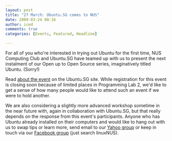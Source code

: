 ```yaml
---
layout: post
title: "27 March: Ubuntu.SG comes to NUS"
date: 2009-03-24 00:16
author: iced
comments: true
categories: [Events, Featured, Headline]

---
```

For all of you who're interested in trying out Ubuntu for the first time, NUS Computing Club and Ubuntu.SG have teamed up with us to present the next instalment of our Open up to Open Source series, imaginatively titled Ubuntu. (Sorry!)

Read <a href = "http://ubuntu.sg/UbuntuWorkshop_NUS">about the event</a> on the Ubuntu.SG site. While registration for this event is closing soon because of limited places in  Programming Lab 2, we'd like to get a sense of how many people would like to attend such an event if we were to hold another.

We are also considering a slightly more advanced workshop sometime in the near future with, again in collaboration with Ubuntu.SG,  but that really depends on the response from this event's participants. Anyone who has Ubuntu already installed on their computers and would like to hang out with us to swap tips or learn more, send email to our <a href = "mailto:linuxnus@yahoogroups.com?subject=Ubuntu">Yahoo group</a> or keep in touch via our <a href = "http://www.facebook.com/group.php?gid=4901204841">Facebook group</a> (just search linuxNUS).
